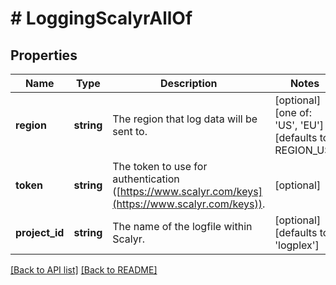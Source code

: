 # # LoggingScalyrAllOf

## Properties

Name | Type | Description | Notes
------------ | ------------- | ------------- | -------------
**region** | **string** | The region that log data will be sent to. | [optional]  [one of: 'US', 'EU'] [defaults to REGION_US]
**token** | **string** | The token to use for authentication ([https://www.scalyr.com/keys](https://www.scalyr.com/keys)). | [optional] 
**project_id** | **string** | The name of the logfile within Scalyr. | [optional]  [defaults to 'logplex']


[[Back to API list]](../../README.md#endpoints) [[Back to README]](../../README.md)
